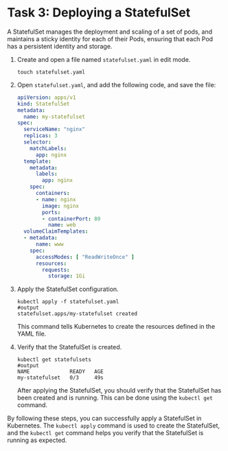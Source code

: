 # Task 3: Deploying a StatefulSet

A StatefulSet manages the deployment and scaling of a set of pods, and maintains a sticky identity for each of their Pods, ensuring that each Pod has a persistent identity and storage.

1. Create and open a file named `statefulset.yaml` in edit mode.  

    ```shell
    touch statefulset.yaml
    ```

2. Open `statefulset.yaml`, and add the following code, and save the file:

    ```yaml
    apiVersion: apps/v1
    kind: StatefulSet
    metadata:
      name: my-statefulset
    spec:
      serviceName: "nginx"
      replicas: 3
      selector:
        matchLabels:
          app: nginx
      template:
        metadata:
          labels:
            app: nginx
        spec:
          containers:
          - name: nginx
            image: nginx
            ports:
            - containerPort: 80
              name: web
      volumeClaimTemplates:
      - metadata:
          name: www
        spec:
          accessModes: [ "ReadWriteOnce" ]
          resources:
            requests:
              storage: 1Gi
    ```

3. Apply the StatefulSet configuration.  
    
    ```shell
    kubectl apply -f statefulset.yaml
    #output
    statefulset.apps/my-statefulset created
    ```
    
    This command tells Kubernetes to create the resources defined in the YAML file.

4. Verify that the StatefulSet is created.  

    ```shell
    kubectl get statefulsets
    #output
    NAME             READY   AGE
    my-statefulset   0/3     49s
    ```
    
    After applying the StatefulSet, you should verify that the StatefulSet has been created and is running. This can be done using the `kubectl get` command.

By following these steps, you can successfully apply a StatefulSet in Kubernetes. The `kubectl apply` command is used to create the StatefulSet, and the `kubectl get` command helps you verify that the StatefulSet is running as expected.